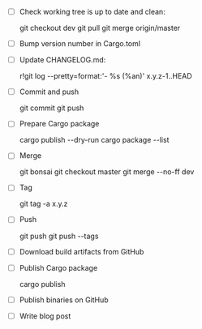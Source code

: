 - [ ] Check working tree is up to date and clean:

    git checkout dev
    git pull
    git merge origin/master

- [ ] Bump version number in Cargo.toml

- [ ] Update CHANGELOG.md:

    r!git log --pretty=format:'- \%s (\%an)' x.y.z-1..HEAD

- [ ] Commit and push

    git commit
    git push

- [ ] Prepare Cargo package

    cargo publish --dry-run
    cargo package --list

- [ ] Merge

    git bonsai
    git checkout master
    git merge --no-ff dev

- [ ] Tag

    git tag -a x.y.z

- [ ] Push

    git push
    git push --tags

- [ ] Download build artifacts from GitHub

- [ ] Publish Cargo package

    cargo publish

- [ ] Publish binaries on GitHub

- [ ] Write blog post
